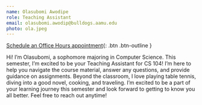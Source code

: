 ```yaml
---
name: Olasubomi Awodipe
role: Teaching Assistant
email: olasubomi.awodip@bulldogs.aamu.edu
photo: ola.jpeg
---
```


[Schedule an Office Hours appointment](https://calendar.app.google/D4cBeGPhNnHdgegBA){: .btn .btn-outline }

Hi! I’m Olasubomi, a sophomore majoring in Computer Science. This semester, I’m excited to be your Teaching Assistant for CS 104! I’m here to help you navigate the course material, answer any questions, and provide guidance on assignments. Beyond the classroom, I love playing table tennis, diving into a good novel, cooking, and traveling. I’m excited to be a part of your learning journey this semester and look forward to getting to know you all better. Feel free to reach out anytime!
